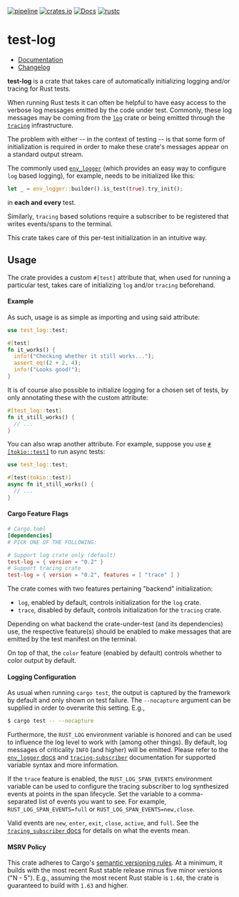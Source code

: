 [![pipeline](https://github.com/d-e-s-o/test-log/actions/workflows/test.yml/badge.svg?branch=main)](https://github.com/d-e-s-o/test-log/actions/workflows/test.yml)
[![crates.io](https://img.shields.io/crates/v/test-log.svg)](https://crates.io/crates/test-log)
[![Docs](https://docs.rs/test-log/badge.svg)][docs-rs]
[![rustc](https://img.shields.io/badge/rustc-1.71+-blue.svg)](https://blog.rust-lang.org/2023/07/13/Rust-1.71.0.html)

test-log
========

- [Documentation][docs-rs]
- [Changelog](CHANGELOG.md)

**test-log** is a crate that takes care of automatically initializing
logging and/or tracing for Rust tests.

When running Rust tests it can often be helpful to have easy access to
the verbose log messages emitted by the code under test. Commonly, these
log messages may be coming from the [`log`][log] crate or being emitted
through the [`tracing`][tracing] infrastructure.

The problem with either -- in the context of testing -- is that some
form of initialization is required in order to make these crate's
messages appear on a standard output stream.

The commonly used [`env_logger`](https://crates.io/crates/env_logger)
(which provides an easy way to configure `log` based logging), for
example, needs to be initialized like this:
```rust
let _ = env_logger::builder().is_test(true).try_init();
```
in **each and every** test.

Similarly, `tracing` based solutions require a subscriber to be
registered that writes events/spans to the terminal.

This crate takes care of this per-test initialization in an intuitive
way.


Usage
-----

The crate provides a custom `#[test]` attribute that, when used for
running a particular test, takes care of initializing `log` and/or
`tracing` beforehand.

#### Example

As such, usage is as simple as importing and using said attribute:
```rust
use test_log::test;

#[test]
fn it_works() {
  info!("Checking whether it still works...");
  assert_eq!(2 + 2, 4);
  info!("Looks good!");
}
```

It is of course also possible to initialize logging for a chosen set of
tests, by only annotating these with the custom attribute:
```rust
#[test_log::test]
fn it_still_works() {
  // ...
}
```

You can also wrap another attribute. For example, suppose you use
[`#[tokio::test]`][tokio-test] to run async tests:
```rust
use test_log::test;

#[test(tokio::test)]
async fn it_still_works() {
  // ...
}
```

#### Cargo Feature Flags

```toml
# Cargo.toml
[dependencies]
# PICK ONE OF THE FOLLOWING:

# Support log crate only (default)
test-log = { version = "0.2" }
# Support tracing crate
test-log = { version = "0.2", features = [ "trace" ] }
```

The crate comes with two features pertaining "backend" initialization:
- `log`, enabled by default, controls initialization for the `log`
  crate.
- `trace`, disabled by default, controls initialization for the
  `tracing` crate.

Depending on what backend the crate-under-test (and its dependencies)
use, the respective feature(s) should be enabled to make messages that
are emitted by the test manifest on the terminal.

On top of that, the `color` feature (enabled by default) controls
whether to color output by default.

#### Logging Configuration

As usual when running `cargo test`, the output is captured by the
framework by default and only shown on test failure. The `--nocapture`
argument can be supplied in order to overwrite this setting. E.g.,
```bash
$ cargo test -- --nocapture
```

Furthermore, the `RUST_LOG` environment variable is honored and can be
used to influence the log level to work with (among other things). By
default, log messages of criticality `INFO` (and higher) will be
emitted. Please refer to the [`env_logger` docs][env-docs-rs] and
[`tracing-subscriber`][tracing-env-docs-rs] documentation for supported
variable syntax and more information.

If the `trace` feature is enabled, the `RUST_LOG_SPAN_EVENTS`
environment variable can be used to configure the tracing subscriber to
log synthesized events at points in the span lifecycle. Set the variable
to a comma-separated list of events you want to see. For example,
`RUST_LOG_SPAN_EVENTS=full` or `RUST_LOG_SPAN_EVENTS=new,close`.

Valid events are `new`, `enter`, `exit`, `close`, `active`, and `full`.
See the [`tracing_subscriber` docs][tracing-events-docs-rs] for details
on what the events mean.

#### MSRV Policy
This crate adheres to Cargo's [semantic versioning rules][cargo-semver].
At a minimum, it builds with the most recent Rust stable release minus
five minor versions ("N - 5"). E.g., assuming the most recent Rust
stable is `1.68`, the crate is guaranteed to build with `1.63` and
higher.

[cargo-semver]: https://doc.rust-lang.org/cargo/reference/resolver.html#semver-compatibility
[docs-rs]: https://docs.rs/test-log
[env-docs-rs]: https://docs.rs/env_logger/0.11.2/env_logger
[log]: https://crates.io/crates/log
[tokio-test]: https://docs.rs/tokio/1.4.0/tokio/attr.test.html
[tracing]: https://crates.io/crates/tracing
[tracing-env-docs-rs]: https://docs.rs/tracing-subscriber/0.3.18/tracing_subscriber/filter/struct.EnvFilter.html#directives
[tracing-events-docs-rs]: https://docs.rs/tracing-subscriber/0.3.18/tracing_subscriber/fmt/struct.SubscriberBuilder.html#method.with_span_events
